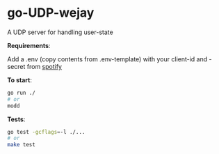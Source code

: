 # go-UDP-wejay

A UDP server for handling user-state

**Requirements**:

Add a .env (copy contents from .env-template) with your client-id and -secret from [spotify](https://developer.spotify.com/dashboard/applications/)

**To start**:

```sh
go run ./
# or
modd
```

**Tests**:

```sh
go test -gcflags=-l ./...
# or
make test
```
